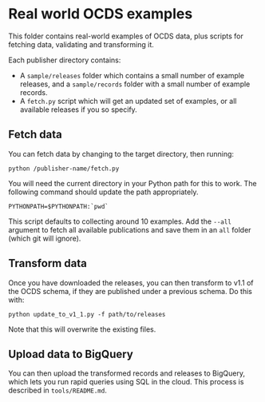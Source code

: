 # Real world OCDS examples

This folder contains real-world examples of OCDS data, plus scripts for fetching data, validating and transforming it.

Each publisher directory contains:

* A ```sample/releases``` folder which contains a small number of example releases, and a ```sample/records``` folder with a small number of example records.
* A ```fetch.py``` script which will get an updated set of examples, or all available releases if you so specify.

## Fetch data

You can fetch data by changing to the target directory, then running:

    python /publisher-name/fetch.py

You will need the current directory in your Python path for this to work. The following command should update the path appropriately.

    PYTHONPATH=$PYTHONPATH:`pwd`

This script defaults to collecting around 10 examples. Add the `--all` argument to fetch all available publications and save them in an `all` folder (which git will ignore).

## Transform data

Once you have downloaded the releases, you can then transform to v1.1 of the OCDS schema, if they are published under a previous schema. Do this with:

    python update_to_v1_1.py -f path/to/releases

Note that this will overwrite the existing files.

## Upload data to BigQuery

You can then upload the transformed records and releases to BigQuery, which lets you run rapid queries using SQL in the cloud. This process is described in `tools/README.md`.
